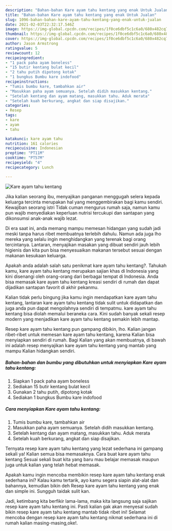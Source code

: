 ```yaml
---
description: "Bahan-bahan Kare ayam tahu kentang yang enak Untuk Jualan"
title: "Bahan-bahan Kare ayam tahu kentang yang enak Untuk Jualan"
slug: 1096-bahan-bahan-kare-ayam-tahu-kentang-yang-enak-untuk-jualan
date: 2021-02-03T22:32:17.546Z
image: https://img-global.cpcdn.com/recipes/1f0ce6dbf5c1c6a0/680x482cq70/kare-ayam-tahu-kentang-foto-resep-utama.jpg
thumbnail: https://img-global.cpcdn.com/recipes/1f0ce6dbf5c1c6a0/680x482cq70/kare-ayam-tahu-kentang-foto-resep-utama.jpg
cover: https://img-global.cpcdn.com/recipes/1f0ce6dbf5c1c6a0/680x482cq70/kare-ayam-tahu-kentang-foto-resep-utama.jpg
author: Jason Armstrong
ratingvalue: 5
reviewcount: 12
recipeingredient:
- "1 pack paha ayam boneless"
- "15 butir kentang bulat kecil"
- "2 tahu putih dipotong kotak"
- "1 bungkus Bumbu kare indofood"
recipeinstructions:
- "Tumis bumbu kare, tambahkan air"
- "Masukkan paha ayam semuanya. Setelah didih masukkan kentang."
- "Setelah kentang dan ayam matang, masukkan tahu. Aduk merata"
- "Setelah kuah berkurang, angkat dan siap disajikan."
categories:
- Resep
tags:
- kare
- ayam
- tahu

katakunci: kare ayam tahu 
nutrition: 161 calories
recipecuisine: Indonesian
preptime: "PT11M"
cooktime: "PT57M"
recipeyield: "4"
recipecategory: Lunch

---
```



![Kare ayam tahu kentang](https://img-global.cpcdn.com/recipes/1f0ce6dbf5c1c6a0/680x482cq70/kare-ayam-tahu-kentang-foto-resep-utama.jpg)

Jika kalian seorang ibu, menyajikan panganan menggugah selera kepada keluarga tercinta merupakan hal yang menggembirakan bagi kamu sendiri. Kewajiban seorang istri Tidak cuman mengurus rumah saja, namun kamu pun wajib menyediakan keperluan nutrisi tercukupi dan santapan yang dikonsumsi anak-anak wajib lezat.

Di era  saat ini, anda memang mampu memesan hidangan yang sudah jadi meski tanpa harus ribet membuatnya terlebih dahulu. Namun ada juga lho mereka yang selalu ingin menghidangkan yang terenak bagi orang tercintanya. Lantaran, menyajikan masakan yang dibuat sendiri jauh lebih higienis dan kita pun bisa menyesuaikan makanan tersebut sesuai dengan makanan kesukaan keluarga. 



Apakah anda adalah salah satu penikmat kare ayam tahu kentang?. Tahukah kamu, kare ayam tahu kentang merupakan sajian khas di Indonesia yang kini disenangi oleh orang-orang dari berbagai tempat di Indonesia. Anda bisa memasak kare ayam tahu kentang kreasi sendiri di rumah dan dapat dijadikan santapan favorit di akhir pekanmu.

Kalian tidak perlu bingung jika kamu ingin mendapatkan kare ayam tahu kentang, lantaran kare ayam tahu kentang tidak sulit untuk didapatkan dan juga anda pun dapat mengolahnya sendiri di tempatmu. kare ayam tahu kentang bisa diolah memalui beraneka cara. Kini sudah banyak sekali resep modern yang menjadikan kare ayam tahu kentang semakin lebih mantap.

Resep kare ayam tahu kentang pun gampang dibikin, lho. Kalian jangan ribet-ribet untuk memesan kare ayam tahu kentang, karena Kalian bisa menyiapkan sendiri di rumah. Bagi Kalian yang akan membuatnya, di bawah ini adalah resep menyajikan kare ayam tahu kentang yang mantab yang mampu Kalian hidangkan sendiri.

<!--inarticleads1-->

##### Bahan-bahan dan bumbu yang dibutuhkan untuk menyiapkan Kare ayam tahu kentang:

1. Siapkan 1 pack paha ayam boneless
1. Sediakan 15 butir kentang bulat kecil
1. Gunakan 2 tahu putih, dipotong kotak
1. Sediakan 1 bungkus Bumbu kare indofood




<!--inarticleads2-->

##### Cara menyiapkan Kare ayam tahu kentang:

1. Tumis bumbu kare, tambahkan air
1. Masukkan paha ayam semuanya. Setelah didih masukkan kentang.
1. Setelah kentang dan ayam matang, masukkan tahu. Aduk merata
1. Setelah kuah berkurang, angkat dan siap disajikan.




Ternyata resep kare ayam tahu kentang yang lezat sederhana ini gampang sekali ya! Kalian semua bisa memasaknya. Cara buat kare ayam tahu kentang Sesuai sekali buat kita yang baru mau belajar memasak maupun juga untuk kalian yang telah hebat memasak.

Apakah kamu ingin mencoba membikin resep kare ayam tahu kentang enak sederhana ini? Kalau kamu tertarik, ayo kamu segera siapin alat-alat dan bahannya, kemudian bikin deh Resep kare ayam tahu kentang yang enak dan simple ini. Sungguh taidak sulit kan. 

Jadi, ketimbang kita berfikir lama-lama, maka kita langsung saja sajikan resep kare ayam tahu kentang ini. Pasti kalian gak akan menyesal sudah bikin resep kare ayam tahu kentang mantab tidak ribet ini! Selamat mencoba dengan resep kare ayam tahu kentang nikmat sederhana ini di rumah kalian masing-masing,oke!.

